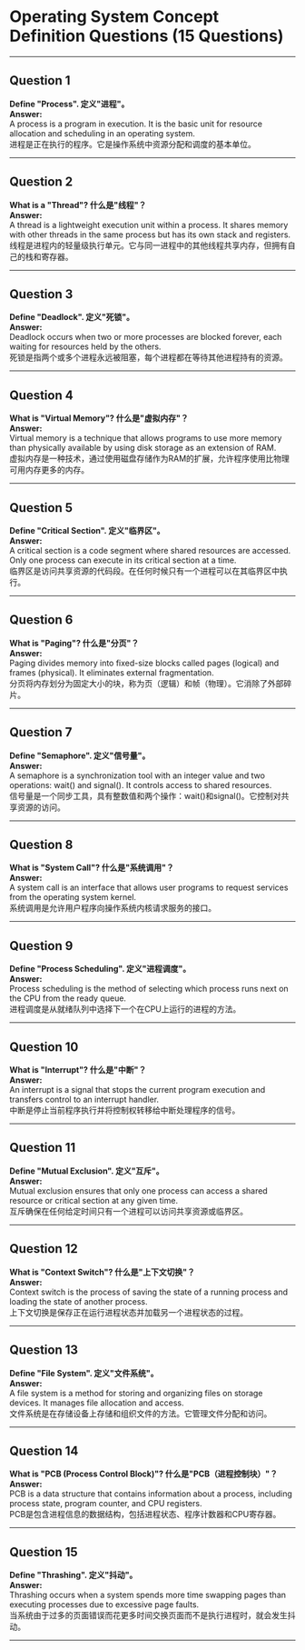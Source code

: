 # Operating System Concept Definition Questions (15 Questions)

---

## Question 1  
**Define "Process". 定义"进程"。**  
**Answer:**  
A process is a program in execution. It is the basic unit for resource allocation and scheduling in an operating system.  
进程是正在执行的程序。它是操作系统中资源分配和调度的基本单位。

---

## Question 2  
**What is a "Thread"? 什么是"线程"？**  
**Answer:**  
A thread is a lightweight execution unit within a process. It shares memory with other threads in the same process but has its own stack and registers.  
线程是进程内的轻量级执行单元。它与同一进程中的其他线程共享内存，但拥有自己的栈和寄存器。

---

## Question 3  
**Define "Deadlock". 定义"死锁"。**  
**Answer:**  
Deadlock occurs when two or more processes are blocked forever, each waiting for resources held by the others.  
死锁是指两个或多个进程永远被阻塞，每个进程都在等待其他进程持有的资源。

---

## Question 4  
**What is "Virtual Memory"? 什么是"虚拟内存"？**  
**Answer:**  
Virtual memory is a technique that allows programs to use more memory than physically available by using disk storage as an extension of RAM.  
虚拟内存是一种技术，通过使用磁盘存储作为RAM的扩展，允许程序使用比物理可用内存更多的内存。

---

## Question 5  
**Define "Critical Section". 定义"临界区"。**  
**Answer:**  
A critical section is a code segment where shared resources are accessed. Only one process can execute in its critical section at a time.  
临界区是访问共享资源的代码段。在任何时候只有一个进程可以在其临界区中执行。

---

## Question 6  
**What is "Paging"? 什么是"分页"？**  
**Answer:**  
Paging divides memory into fixed-size blocks called pages (logical) and frames (physical). It eliminates external fragmentation.  
分页将内存划分为固定大小的块，称为页（逻辑）和帧（物理）。它消除了外部碎片。

---

## Question 7  
**Define "Semaphore". 定义"信号量"。**  
**Answer:**  
A semaphore is a synchronization tool with an integer value and two operations: wait() and signal(). It controls access to shared resources.  
信号量是一个同步工具，具有整数值和两个操作：wait()和signal()。它控制对共享资源的访问。

---

## Question 8  
**What is "System Call"? 什么是"系统调用"？**  
**Answer:**  
A system call is an interface that allows user programs to request services from the operating system kernel.  
系统调用是允许用户程序向操作系统内核请求服务的接口。

---

## Question 9  
**Define "Process Scheduling". 定义"进程调度"。**  
**Answer:**  
Process scheduling is the method of selecting which process runs next on the CPU from the ready queue.  
进程调度是从就绪队列中选择下一个在CPU上运行的进程的方法。

---

## Question 10  
**What is "Interrupt"? 什么是"中断"？**  
**Answer:**  
An interrupt is a signal that stops the current program execution and transfers control to an interrupt handler.  
中断是停止当前程序执行并将控制权转移给中断处理程序的信号。

---

## Question 11  
**Define "Mutual Exclusion". 定义"互斥"。**  
**Answer:**  
Mutual exclusion ensures that only one process can access a shared resource or critical section at any given time.  
互斥确保在任何给定时间只有一个进程可以访问共享资源或临界区。

---

## Question 12  
**What is "Context Switch"? 什么是"上下文切换"？**  
**Answer:**  
Context switch is the process of saving the state of a running process and loading the state of another process.  
上下文切换是保存正在运行进程状态并加载另一个进程状态的过程。

---

## Question 13  
**Define "File System". 定义"文件系统"。**  
**Answer:**  
A file system is a method for storing and organizing files on storage devices. It manages file allocation and access.  
文件系统是在存储设备上存储和组织文件的方法。它管理文件分配和访问。

---

## Question 14  
**What is "PCB (Process Control Block)"? 什么是"PCB（进程控制块）"？**  
**Answer:**  
PCB is a data structure that contains information about a process, including process state, program counter, and CPU registers.  
PCB是包含进程信息的数据结构，包括进程状态、程序计数器和CPU寄存器。

---

## Question 15  
**Define "Thrashing". 定义"抖动"。**  
**Answer:**  
Thrashing occurs when a system spends more time swapping pages than executing processes due to excessive page faults.  
当系统由于过多的页面错误而花更多时间交换页面而不是执行进程时，就会发生抖动。

---
